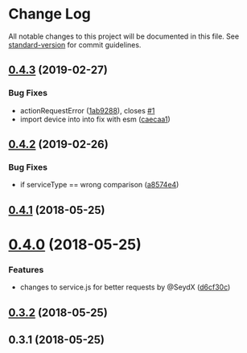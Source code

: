 # Change Log

All notable changes to this project will be documented in this file. See [standard-version](https://github.com/conventional-changelog/standard-version) for commit guidelines.

<a name="0.4.3"></a>
## [0.4.3](https://github.com/NicolaiSchmid/tr064/compare/v0.4.2...v0.4.3) (2019-02-27)


### Bug Fixes

* actionRequestError ([1ab9288](https://github.com/NicolaiSchmid/tr064/commit/1ab9288)), closes [#1](https://github.com/NicolaiSchmid/tr064/issues/1)
* import device into into fix with esm ([caecaa1](https://github.com/NicolaiSchmid/tr064/commit/caecaa1))



<a name="0.4.2"></a>

## [0.4.2](https://github.com/NicolaiSchmid/tr064/compare/v0.4.1...v0.4.2) (2019-02-26)

### Bug Fixes

- if serviceType == wrong comparison ([a8574e4](https://github.com/NicolaiSchmid/tr064/commit/a8574e4))

<a name="0.4.1"></a>

## [0.4.1](https://github.com/NicolaiSchmid/tr064/compare/v0.4.0...v0.4.1) (2018-05-25)

<a name="0.4.0"></a>

# [0.4.0](https://github.com/NicolaiSchmid/tr064/compare/v0.3.2...v0.4.0) (2018-05-25)

### Features

- changes to service.js for better requests by @SeydX ([d6cf30c](https://github.com/NicolaiSchmid/tr064/commit/d6cf30c))

<a name="0.3.2"></a>

## [0.3.2](https://github.com/NicolaiSchmid/tr064/compare/v0.3.1...v0.3.2) (2018-05-25)

<a name="0.3.1"></a>

## 0.3.1 (2018-05-25)
